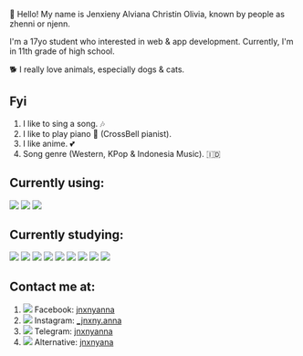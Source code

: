 👋 Hello! My name is Jenxieny Alviana Christin Olivia, known by people as zhenni or njenn.

I'm a 17yo student who interested in web & app development. Currently, I'm in 11th grade of high school. 

🐕 I really love animals, especially dogs & cats.

Fyi
-----
1. I like to sing a song. 🎶
2. I like to play piano 🎹 (CrossBell pianist).
3. I like anime. 💕
5. Song genre (Western, KPop & Indonesia Music). 🇮🇩

Currently using:
-----
<img src="https://img.shields.io/badge/Android-3DDC84?style=for-the-badge&logo=android&logoColor=white"> <img src="https://img.shields.io/badge/iOS-000000?style=for-the-badge&logo=ios&logoColor=white"> <img src="https://img.shields.io/badge/Windows-0078D6?style=for-the-badge&logo=windows&logoColor=white">

Currently studying:
-----
<img src="https://img.shields.io/badge/JavaScript-F7DF1E?style=for-the-badge&logo=JavaScript&logoColor=white"> <img src="https://img.shields.io/badge/Node.js-43853D?style=for-the-badge&logo=node.js&logoColor=white">
<img src="https://img.shields.io/badge/Python-3776AB?style=for-the-badge&logo=python&logoColor=white"> <img src="https://img.shields.io/badge/HTML-239120?style=for-the-badge&logo=html5&logoColor=white"> <img src="https://img.shields.io/badge/CSS-239120?&style=for-the-badge&logo=css3&logoColor=white">
<img src="https://img.shields.io/badge/C-00599C?style=for-the-badge&logo=c&logoColor=white"> <img src="https://img.shields.io/badge/C%2B%2B-00599C?style=for-the-badge&logo=c%2B%2B&logoColor=white"> <img src="https://img.shields.io/badge/PHP-777BB4?style=for-the-badge&logo=php&logoColor=white"> <img src="https://img.shields.io/badge/Java-ED8B00?style=for-the-badge&logo=openjdk&logoColor=white">

Contact me at:
---
1. <img src="https://img.shields.io/badge/Facebook-1877F2?style=for-the-badge&logo=facebook&logoColor=white"> Facebook: [jnxnyanna](https://www.facebook.com/jnxnyanna)
2. <img src="https://img.shields.io/badge/Instagram-E4405F?style=for-the-badge&logo=instagram&logoColor=white"> Instagram: [_jnxny.anna](https://instagram.com/_jnxny.anna)
3. <img src="https://img.shields.io/badge/Telegram-2CA5E0?style=for-the-badge&logo=telegram&logoColor=white"> Telegram: [jnxnyanna](https://t.me/jnxnyanna)
4. <img src="https://img.shields.io/badge/Telegram-2CA5E0?style=for-the-badge&logo=telegram&logoColor=white"> Alternative: [jnxnyana](https://t.me/jnxnyana)

